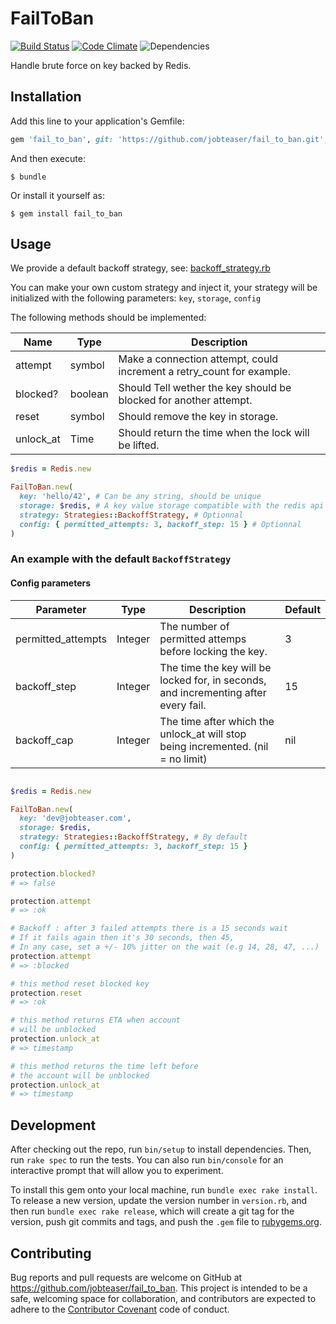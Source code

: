 # FailToBan

[![Build Status](https://travis-ci.org/jobteaser/fail_to_ban.svg?branch=master)](https://travis-ci.org/jobteaser/fail_to_ban)
[![Code Climate](https://codeclimate.com/repos/58667ffceab18f66d7000836/badges/86fb76a0e71dd832bdea/gpa.svg)](https://codeclimate.com/repos/58667ffceab18f66d7000836/feed)
![Dependencies](https://img.shields.io/badge/dependencies-none-green.svg)

Handle brute force on key backed by Redis.

## Installation

Add this line to your application's Gemfile:

```ruby
gem 'fail_to_ban', git: 'https://github.com/jobteaser/fail_to_ban.git', tag: 'v0.2.1'
```

And then execute:

    $ bundle

Or install it yourself as:

    $ gem install fail_to_ban

## Usage

We provide a default backoff strategy, see: [backoff_strategy.rb](lib/fail_to_ban/strategies/backoff_strategy.rb)

You can make your own custom strategy and inject it, your strategy will be initialized with the following parameters: `key`, `storage`, `config`

The following methods should be implemented:

|Name     |Type   |Description|
|---------|-------|-----------|
|attempt  |symbol |Make a connection attempt, could increment a retry_count for example.|
|blocked? |boolean|Should Tell wether the key should be blocked for another attempt.        |
|reset    |symbol |Should remove the key in storage.                            |
|unlock_at|Time   |Should return the time when the lock will be lifted.                     |

```ruby
$redis = Redis.new

FailToBan.new(
  key: 'hello/42', # Can be any string, should be unique
  storage: $redis, # A key value storage compatible with the redis api
  strategy: Strategies::BackoffStrategy, # Optionnal
  config: { permitted_attempts: 3, backoff_step: 15 } # Optionnal
)
```

### An example with the default `BackoffStrategy`

#### Config parameters

|Parameter         |Type   |Description|Default|
|------------------|-------|-----------|-------|
|permitted_attempts|Integer|The number of permitted attemps before locking the key.|3|
|backoff_step      |Integer|The time the key will be locked for, in seconds, and incrementing after every fail.|15|
|backoff_cap       |Integer|The time after which the unlock_at will stop being incremented. (nil = no limit)|nil|

```ruby

$redis = Redis.new

FailToBan.new(
  key: 'dev@jobteaser.com',
  storage: $redis,
  strategy: Strategies::BackoffStrategy, # By default
  config: { permitted_attempts: 3, backoff_step: 15 }
)

protection.blocked?
# => false

protection.attempt
# => :ok

# Backoff : after 3 failed attempts there is a 15 seconds wait
# If it fails again then it's 30 seconds, then 45,
# In any case, set a +/- 10% jitter on the wait (e.g 14, 28, 47, ...)
protection.attempt
# => :blocked

# this method reset blocked key
protection.reset
# => :ok

# this method returns ETA when account
# will be unblocked
protection.unlock_at
# => timestamp

# this method returns the time left before
# the account will be unblocked
protection.unlock_at
# => timestamp

```

## Development

After checking out the repo, run `bin/setup` to install dependencies. Then, run `rake spec` to run the tests. You can also run `bin/console` for an interactive prompt that will allow you to experiment.

To install this gem onto your local machine, run `bundle exec rake install`. To release a new version, update the version number in `version.rb`, and then run `bundle exec rake release`, which will create a git tag for the version, push git commits and tags, and push the `.gem` file to [rubygems.org](https://rubygems.org).

## Contributing

Bug reports and pull requests are welcome on GitHub at https://github.com/jobteaser/fail_to_ban. This project is intended to be a safe, welcoming space for collaboration, and contributors are expected to adhere to the [Contributor Covenant](http://contributor-covenant.org) code of conduct.
